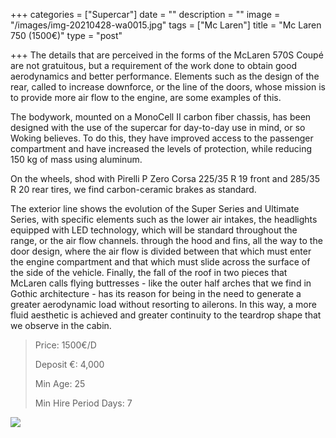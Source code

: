 +++
categories = ["Supercar"]
date = ""
description = ""
image = "/images/img-20210428-wa0015.jpg"
tags = ["Mc Laren"]
title = "Mc Laren 750 (1500€)"
type = "post"

+++
The details that are perceived in the forms of the McLaren 570S Coupé are not gratuitous, but a requirement of the work done to obtain good aerodynamics and better performance. Elements such as the design of the rear, called to increase downforce, or the line of the doors, whose mission is to provide more air flow to the engine, are some examples of this.

The bodywork, mounted on a MonoCell II carbon fiber chassis, has been designed with the use of the supercar for day-to-day use in mind, or so Woking believes. To do this, they have improved access to the passenger compartment and have increased the levels of protection, while reducing 150 kg of mass using aluminum.

On the wheels, shod with Pirelli P Zero Corsa 225/35 R 19 front and 285/35 R 20 rear tires, we find carbon-ceramic brakes as standard.

The exterior line shows the evolution of the Super Series and Ultimate Series, with specific elements such as the lower air intakes, the headlights equipped with LED technology, which will be standard throughout the range, or the air flow channels. through the hood and fins, all the way to the door design, where the air flow is divided between that which must enter the engine compartment and that which must slide across the surface of the side of the vehicle. Finally, the fall of the roof in two pieces that McLaren calls flying buttresses - like the outer half arches that we find in Gothic architecture - has its reason for being in the need to generate a greater aerodynamic load without resorting to ailerons. In this way, a more fluid aesthetic is achieved and greater continuity to the teardrop shape that we observe in the cabin.

> Price: 1500€/D
>
> Deposit €: 4,000
>
> Min Age: 25
>
> Min Hire Period Days: 7

[![](/images/boton.png)](https://supercarmarbella.com/contact/ "Book")